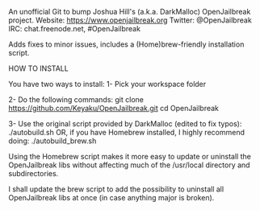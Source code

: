An unofficial Git to bump Joshua Hill's (a.k.a. DarkMalloc) OpenJailbreak project.
Website: https://www.openjailbreak.org
Twitter: @OpenJailbreak
IRC: chat.freenode.net, #OpenJailbreak

Adds fixes to minor issues, includes a (Home)brew-friendly installation script.



HOW TO INSTALL

You have two ways to install:
1- Pick your workspace folder

2- Do the following commands:
git clone https://github.com/Keyaku/OpenJailbreak.git
cd OpenJailbreak

3- Use the original script provided by DarkMalloc (edited to fix typos):
./autobuild.sh
OR, if you have Homebrew installed, I highly recommend doing:
./autobuild_brew.sh

Using the Homebrew script makes it more easy to update or uninstall the OpenJailbreak libs
without affecting much of the /usr/local directory and subdirectories.

I shall update the brew script to add the possibility to uninstall all OpenJailbreak libs
at once (in case anything major is broken).
